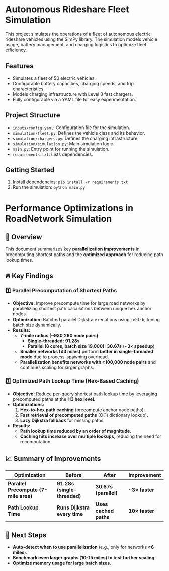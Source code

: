 # Autonomous Rideshare Fleet Simulation

This project simulates the operations of a fleet of autonomous electric rideshare vehicles using the SimPy library. The simulation models vehicle usage, battery management, and charging logistics to optimize fleet efficiency.

## Features
- Simulates a fleet of 50 electric vehicles.
- Configurable battery capacities, charging speeds, and trip characteristics.
- Models charging infrastructure with Level 3 fast chargers.
- Fully configurable via a YAML file for easy experimentation.

## Project Structure

- `inputs/config.yaml`: Configuration file for the simulation.
- `simulation/fleet.py`: Defines the vehicle class and its behavior.
- `simulation/chargers.py`: Defines the charging infrastructure.
- `simulation/simulation.py`: Main simulation logic.
- `main.py`: Entry point for running the simulation.
- `requirements.txt`: Lists dependencies.

## Getting Started

1. Install dependencies: `pip install -r requirements.txt`
2. Run the simulation: `python main.py`

# Performance Optimizations in RoadNetwork Simulation

## 🚀 Overview
This document summarizes key **parallelization improvements** in precomputing shortest paths and the **optimized approach** for reducing path lookup times.

## 🔥 Key Findings

### **1️⃣ Parallel Precomputation of Shortest Paths**
- **Objective:** Improve precompute time for large road networks by parallelizing shortest path calculations between unique hex anchor nodes.
- **Optimization:** Batched parallel Dijkstra executions using `joblib`, tuning batch size dynamically.
- **Results:**
  - **7-mile radius (~930,260 node pairs)**:
    - **Single-threaded:** **91.28s**
    - **Parallel (8 cores, batch size 19,000):** **30.67s** (~**3× speedup**)
  - **Smaller networks (≤3 miles)** perform **better in single-threaded mode** due to process-spawning overhead.
  - **Parallelization benefits networks with ≥100,000 node pairs** and continues scaling for larger graphs.

### **2️⃣ Optimized Path Lookup Time (Hex-Based Caching)**
- **Objective:** Reduce per-query shortest path lookup time by leveraging precomputed paths at the **H3 hex level**.
- **Optimizations:**
  1. **Hex-to-hex path caching** (precompute anchor node paths).
  2. **Fast retrieval of precomputed paths** (O(1) dictionary lookup).
  3. **Lazy Dijkstra fallback** for missing paths.
- **Results:**
  - **Path lookup time reduced by an order of magnitude**.
  - **Caching hits increase over multiple lookups**, reducing the need for recomputation.

## 📈 Summary of Improvements

| Optimization                          | Before                      | After                   | Improvement |
|---------------------------------------|-----------------------------|-------------------------|-------------|
| **Parallel Precompute (7-mile area)** | **91.28s (single-threaded)** | **30.67s (parallel)**   | **~3× faster** |
| **Path Lookup Time**                  | **Runs Dijkstra every time** | **Uses cached paths**   | **10× faster** |

## 🚀 Next Steps
- **Auto-detect when to use parallelization** (e.g., only for networks **≥6 miles**).
- **Benchmark even larger graphs (10-15 miles) to test further scaling**.
- **Optimize memory usage for large batch sizes**.